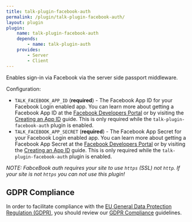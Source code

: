 ```yaml
---
title: talk-plugin-facebook-auth
permalink: /plugin/talk-plugin-facebook-auth/
layout: plugin
plugin:
    name: talk-plugin-facebook-auth
    depends:
        - name: talk-plugin-auth
    provides:
        - Server
        - Client
---
```


Enables sign-in via Facebook via the server side passport middleware.

Configuration:

- `TALK_FACEBOOK_APP_ID` (**required**) - The Facebook App ID for your Facebook
  Login enabled app. You can learn more about getting a Facebook App ID at the
  [Facebook Developers Portal](https://developers.facebook.com) or by visiting
  the [Creating an App ID](https://developers.facebook.com/docs/apps/register)
  guide. This is only required while the `talk-plugin-facebook-auth` plugin is
  enabled.
- `TALK_FACEBOOK_APP_SECRET` (**required**) - The Facebook App Secret for your
  Facebook Login enabled app. You can learn more about getting a Facebook App
  Secret at the [Facebook Developers Portal](https://developers.facebook.com)
  or by visiting the
  [Creating an App ID](https://developers.facebook.com/docs/apps/register)
  guide. This is only required while the `talk-plugin-facebook-auth` plugin is
  enabled.

_NOTE: FabceBook auth requires your site to use `https` (SSL) not `http`. If your site is not `https` you can not use this plugin!_

## GDPR Compliance

In order to facilitate compliance with the
[EU General Data Protection Regulation (GDPR)](https://www.eugdpr.org/), you
should review our [GDPR Compliance](/talk/integrating/gdpr/) guidelines.
